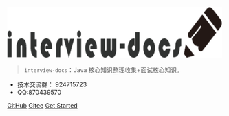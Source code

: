 

<img src="_media/docs.png"  width="500" />


> `interview-docs`：Java 核心知识整理收集+面试核心知识。

* 技术交流群： 924715723
* QQ:870439570


[GitHub](https://github.com/a870439570/interview-docs/tree/master)
[Gitee](https://gitee.com/qinxuewu)
[Get Started](#quick-start)